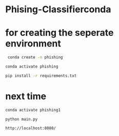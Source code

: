 # Phising-Classifierconda 
# for creating the seperate environment
``` bash
 conda create -n phishing
 ```

``` bash 
conda activate phishing
```
``` bash 
pip install -r requirements.txt
```
# next time 
``` bash  
conda activate phishing1
```
``` bash 
python main.py
```
``` bash 
http://localhost:8080/
```